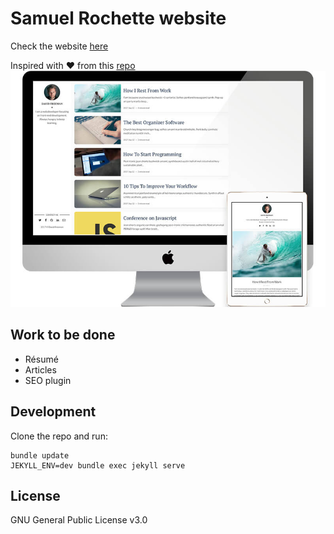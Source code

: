 # Samuel Rochette website


Check the website [here](https://saxamos.github.io/)

Inspired with ❤ from this [repo](https://artemsheludko.github.io/flexible-jekyll/)
![icone?](https://github.com/artemsheludko/flexible-jekyll/blob/master/assets/img/promo-img.jpg?raw=true)

## Work to be done

- Résumé
- Articles
- SEO plugin

## Development

Clone the repo and run:
```
bundle update
JEKYLL_ENV=dev bundle exec jekyll serve
```

## License

GNU General Public License v3.0
